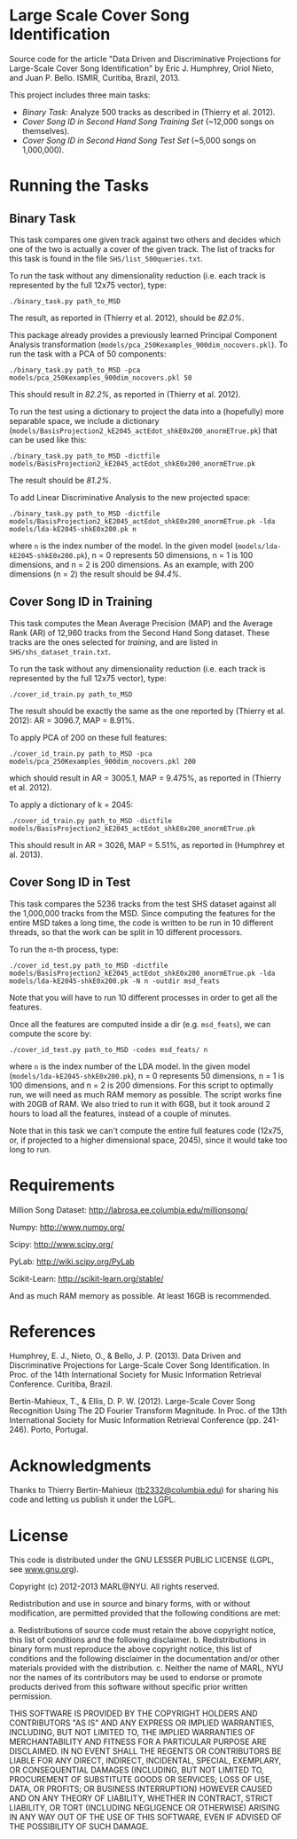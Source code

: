 Large Scale Cover Song Identification
=====================================

Source code for the article "Data Driven and Discriminative Projections for 
Large-Scale Cover Song Identification" by Eric J. Humphrey, Oriol Nieto, and 
Juan P. Bello. ISMIR, Curitiba, Brazil, 2013.

This project includes three main tasks:

- *Binary Task*: Analyze 500 tracks as described in (Thierry et al. 2012).
- *Cover Song ID in Second Hand Song Training Set* (~12,000 songs on themselves).
- *Cover Song ID in Second Hand Song Test Set* (~5,000 songs on 1,000,000).

Running the Tasks
=================

Binary Task
-----------

This task compares one given track against two others and decides which one of
the two is actually a cover of the given track. The list of tracks for this task 
is found in the file `SHS/list_500queries.txt`.

To run the task without any dimensionality reduction (i.e. each track is 
represented by the full 12x75 vector), type:

	./binary_task.py path_to_MSD

The result, as reported in (Thierry et al. 2012), should be *82.0%*.

This package already provides a previously learned Principal Component Analysis
transformation (`models/pca_250Kexamples_900dim_nocovers.pkl`). To run the task 
with a PCA of 50 components:

	./binary_task.py path_to_MSD -pca models/pca_250Kexamples_900dim_nocovers.pkl 50

This should result in *82.2%*, as reported in (Thierry et al. 2012).

To run the test using a dictionary to project the data into a (hopefully) more
separable space, we include a dictionary 
(`models/BasisProjection2_kE2045_actEdot_shkE0x200_anormETrue.pk`) that can be
used like this:

	./binary_task.py path_to_MSD -dictfile models/BasisProjection2_kE2045_actEdot_shkE0x200_anormETrue.pk

The result should be *81.2%*.

To add Linear Discriminative Analysis to the new projected space:

	./binary_task.py path_to_MSD -dictfile models/BasisProjection2_kE2045_actEdot_shkE0x200_anormETrue.pk -lda models/lda-kE2045-shkE0x200.pk n

where `n` is the index number of the model. In the given model (`models/lda-kE2045-shkE0x200.pk`), n = 0 represents 50 dimensions, n = 1 is 100 dimensions, and
n = 2 is 200 dimensions. As an example, with 200 dimensions (n = 2) the result
should be *94.4%*.

Cover Song ID in Training
-------------------------

This task computes the Mean Average Precision (MAP) and the Average Rank (AR) of 12,960 tracks from the Second Hand Song dataset. These tracks are the ones selected
for _training_, and are listed in `SHS/shs_dataset_train.txt`.

To run the task without any dimensionality reduction (i.e. each track is 
represented by the full 12x75 vector), type:

	./cover_id_train.py path_to_MSD

The result should be exactly the same as the one reported by (Thierry et al.
2012): AR = 3096.7, MAP = 8.91%.

To apply PCA of 200 on these full features:

	./cover_id_train.py path_to_MSD -pca models/pca_250Kexamples_900dim_nocovers.pkl 200

which should result in AR = 3005.1, MAP = 9.475%, as reported in (Thierry et 
al. 2012).

To apply a dictionary of k = 2045:
	
	./cover_id_train.py path_to_MSD -dictfile models/BasisProjection2_kE2045_actEdot_shkE0x200_anormETrue.pk

This should result in AR = 3026, MAP = 5.51%, as reported in (Humphrey et al.
2013).



Cover Song ID in Test
---------------------

This task compares the 5236 tracks from the test SHS dataset against all the
1,000,000 tracks from the MSD. Since computing the features for the entire MSD
takes a long time, the code is written to be run in 10 different threads, so that 
the work can be split in 10 different processors.

To run the n-th process, type:

	./cover_id_test.py path_to_MSD -dictfile models/BasisProjection2_kE2045_actEdot_shkE0x200_anormETrue.pk -lda models/lda-kE2045-shkE0x200.pk -N n -outdir msd_feats

Note that you will have to run 10 different processes in order to get all the
features.

Once all the features are computed inside a dir (e.g. `msd_feats`), we can
compute the score by:

	./cover_id_test.py path_to_MSD -codes msd_feats/ n

where `n` is the index number of the LDA model. In the given model (`models/lda-kE2045-shkE0x200.pk`), 
n = 0 represents 50 dimensions, n = 1 is 100 dimensions, and
n = 2 is 200 dimensions. For this script to optimally run, we will need as 
much RAM memory as possible. The script works fine with 20GB of RAM. We also
tried to run it with 6GB, but it took around 2 hours to load all the features,
instead of a couple of minutes.

Note that in this task we can't compute the entire full
features code (12x75, or, if projected to a higher dimensional space, 2045), 
since it would take too long to run.





Requirements
============

Million Song Dataset:
http://labrosa.ee.columbia.edu/millionsong/

Numpy:
http://www.numpy.org/

Scipy:
http://www.scipy.org/

PyLab:
http://wiki.scipy.org/PyLab

Scikit-Learn:
http://scikit-learn.org/stable/

And as much RAM memory as possible. At least 16GB is recommended.


References
==========

Humphrey, E. J., Nieto, O., & Bello, J. P. (2013). Data Driven and 
Discriminative Projections for Large-Scale Cover Song Identification. 
In Proc. of the 14th International Society for Music Information Retrieval 
Conference. Curitiba, Brazil.

Bertin-Mahieux, T., & Ellis, D. P. W. (2012). Large-Scale Cover Song 
Recognition Using The 2D Fourier Transform Magnitude. In Proc. of the 13th 
International Society for Music Information Retrieval Conference (pp. 241-246).
Porto, Portugal.

Acknowledgments
===============

Thanks to Thierry Bertin-Mahieux (tb2332@columbia.edu) for sharing his code
and letting us publish it under the LGPL.

License
=======

This code is distributed under the GNU LESSER PUBLIC LICENSE 
(LGPL, see www.gnu.org).

Copyright (c) 2012-2013 MARL@NYU.
All rights reserved.

Redistribution and use in source and binary forms, with or without
modification, are permitted provided that the following conditions are met:

  a. Redistributions of source code must retain the above copyright notice,
     this list of conditions and the following disclaimer.
  b. Redistributions in binary form must reproduce the above copyright
     notice, this list of conditions and the following disclaimer in the
     documentation and/or other materials provided with the distribution.
  c. Neither the name of MARL, NYU nor the names of its contributors
     may be used to endorse or promote products derived from this software
     without specific prior written permission.


THIS SOFTWARE IS PROVIDED BY THE COPYRIGHT HOLDERS AND CONTRIBUTORS "AS IS"
AND ANY EXPRESS OR IMPLIED WARRANTIES, INCLUDING, BUT NOT LIMITED TO, THE
IMPLIED WARRANTIES OF MERCHANTABILITY AND FITNESS FOR A PARTICULAR PURPOSE
ARE DISCLAIMED. IN NO EVENT SHALL THE REGENTS OR CONTRIBUTORS BE LIABLE FOR
ANY DIRECT, INDIRECT, INCIDENTAL, SPECIAL, EXEMPLARY, OR CONSEQUENTIAL
DAMAGES (INCLUDING, BUT NOT LIMITED TO, PROCUREMENT OF SUBSTITUTE GOODS OR
SERVICES; LOSS OF USE, DATA, OR PROFITS; OR BUSINESS INTERRUPTION) HOWEVER
CAUSED AND ON ANY THEORY OF LIABILITY, WHETHER IN CONTRACT, STRICT
LIABILITY, OR TORT (INCLUDING NEGLIGENCE OR OTHERWISE) ARISING IN ANY WAY
OUT OF THE USE OF THIS SOFTWARE, EVEN IF ADVISED OF THE POSSIBILITY OF SUCH
DAMAGE.